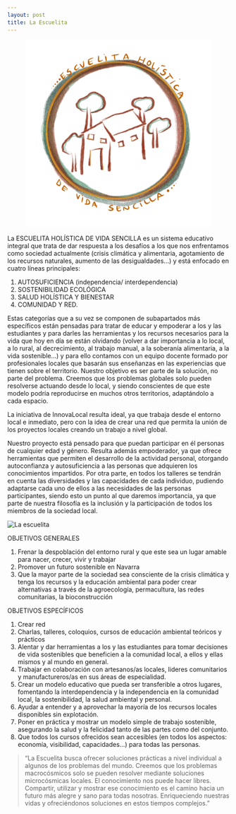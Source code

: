 ```yaml
---
layout: post
title: La Escuelita
---
```



<p>
<figure>
    <img alt="La escuelita test" src="/assets/images/logoescuelita.png/">
</figure>
<p>


La ESCUELITA HOLÍSTICA DE VIDA SENCILLA es un sistema educativo integral que trata
de dar respuesta a los desafíos a los que nos enfrentamos como sociedad actualmente (crisis
climática y alimentaria, agotamiento de los recursos naturales, aumento de las desigualdades...)
y está enfocado en cuatro líneas principales:

1) AUTOSUFICIENCIA (independencia/ interdependencia)
2) SOSTENIBILIDAD ECOLÓGICA
3) SALUD HOLÍSTICA Y BIENESTAR
4) COMUNIDAD Y RED.

Estas categorías que a su vez se componen de subapartados más específicos están pensadas para
tratar de educar y empoderar a los y las estudiantes y para darles las herramientas y los recursos
necesarios para la vida que hoy en día se están olvidando (volver a dar importancia a lo local, a
lo rural, al decrecimiento, al trabajo manual, a la soberanía alimentaria, a la vida sostenible…) y
para ello contamos con un equipo docente formado por profesionales locales que basarán sus
enseñanzas en las experiencias que tienen sobre el territorio. Nuestro objetivo es ser parte de la
solución, no parte del problema. Creemos que los problemas globales solo pueden resolverse
actuando desde lo local, y siendo conscientes de que este modelo podría reproducirse en muchos
otros territorios, adaptándolo a cada espacio.

La iniciativa de InnovaLocal resulta ideal, ya que trabaja desde el entorno local e inmediato,
pero con la idea de crear una red que permita la unión de los proyectos locales creando un
trabajo a nivel global.

Nuestro proyecto está pensado para que puedan participar en él personas de cualquier edad y
género. Resulta además empoderador, ya que ofrece herramientas que permiten el desarrollo de
la actividad personal, otorgando autoconfianza y autosuficiencia a las personas que adquieren
los conocimientos impartidos. Por otra parte, en todos los talleres se tendrán en cuenta las
diversidades y las capacidades de cada individuo, pudiendo adaptarse cada uno de ellos a las
necesidades de las personas participantes, siendo esto un punto al que daremos importancia, ya
que parte de nuestra filosofía es la inclusión y la participación de todos los miembros de la
sociedad local.


  <img alt="La escuelita" src="/assets/images/PROYECTO_2.jpg/">


OBJETIVOS GENERALES
1. Frenar la despoblación del entorno rural y que este sea un lugar amable para nacer,
crecer, vivir y trabajar
2. Promover un futuro sostenible en Navarra
3. Que la mayor parte de la sociedad sea consciente de la crisis climática y tenga los
recursos y la educación ambiental para poder crear alternativas a través de la
agroecología, permacultura, las redes comunitarias, la bioconstrucción

OBJETIVOS ESPECÍFICOS
1. Crear red
2. Charlas, talleres, coloquios, cursos de educación ambiental teóricos y prácticos
3. Alentar y dar herramientas a los y las estudiantes para tomar decisiones de vida
sostenibles que beneficien a la comunidad local, a ellos y ellas mismos y al mundo en
general.
4. Trabajar en colaboración con artesanos/as locales, lideres comunitarios y
manufactureros/as en sus áreas de especialidad.
5. Crear un modelo educativo que pueda ser transferible a otros lugares, fomentando la
interdependencia y la independencia en la comunidad local, la sostenibilidad, la salud
ambiental y personal.
6. Ayudar a entender y a aprovechar la mayoría de los recursos locales disponibles sin
explotación.
7. Poner en práctica y mostrar un modelo simple de trabajo sostenible, asegurando la
salud y la felicidad tanto de las partes como del conjunto.
8. Que todos los cursos ofrecidos sean accesibles (en todos los aspectos: economía,
visibilidad, capacidades...) para todas las personas.

>“La Escuelita busca ofrecer soluciones prácticas a nivel individual a algunos de los
problemas del mundo. Creemos que los problemas macrocósmicos solo se pueden
resolver mediante soluciones microcósmicas locales.
El conocimiento nos puede hacer libres. Compartir, utilizar y mostrar ese
conocimiento es el camino hacia un futuro más alegre y sano para todas nosotras.
Enriqueciendo nuestras vidas y ofreciéndonos soluciones en estos tiempos
complejos.”


